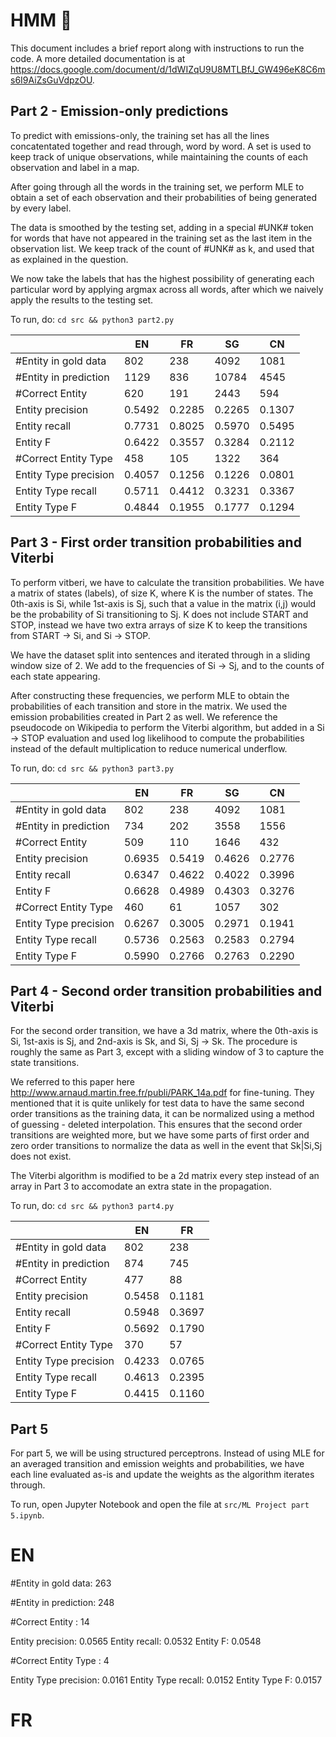# HMM 🤔

This document includes a brief report along with instructions to run the code.
A more detailed documentation is at https://docs.google.com/document/d/1dWIZqU9U8MTLBfJ_GW496eK8C6ms6I9AiZsGuVdpzOU.

## Part 2 - Emission-only predictions
To predict with emissions-only, the training set has all the lines concatentated together and read through, word by word. A set is used to keep track of unique observations, while maintaining the counts of each observation and label in a map.

After going through all the words in the training set, we perform MLE to obtain a set of each observation and their probabilities of being generated by every label.

The data is smoothed by the testing set, adding in a special #UNK# token for words that have not appeared in the training set as the last item in the observation list. We keep track of the count of #UNK# as k, and used that as explained in the question.

We now take the labels that has the highest possibility of generating each particular word by applying argmax across all words, after which we naively apply the results to the testing set.

To run, do:
`cd src && python3 part2.py`

|                       | EN    | FR    | SG     | CN
| --------------------- | --    | --    | --     | --
| #Entity in gold data  | 802   | 238   |4092    |1081
| #Entity in prediction | 1129  | 836   |10784   |4545
| #Correct Entity       | 620   | 191   |2443    |594
| Entity  precision     | 0.5492| 0.2285|0.2265  |0.1307
| Entity  recall        | 0.7731| 0.8025|0.5970  |0.5495
| Entity  F             | 0.6422| 0.3557|0.3284  |0.2112
| #Correct Entity Type  | 458   | 105   |1322    |364
| Entity Type  precision| 0.4057| 0.1256|0.1226  |0.0801
| Entity Type  recall   | 0.5711| 0.4412|0.3231  |0.3367
| Entity Type  F        | 0.4844| 0.1955|0.1777  |0.1294

## Part 3 - First order transition probabilities and Viterbi
To perform vitberi, we have to calculate the transition probabilities.
We have a matrix of states (labels), of size K, where K is the number of states.
The 0th-axis is Si, while 1st-axis is Sj, such that a value in the matrix (i,j) would be the probability of Si transitioning to Sj. K does not include START and STOP, instead we have two extra arrays of size K to keep the transitions from START -> Si, and Si -> STOP.

We have the dataset split into sentences and iterated through in a sliding window size of 2. We add to the frequencies of Si -> Sj, and to the counts of each state appearing.

After constructing these frequencies, we perform MLE to obtain the probabilities of each transition and store in the matrix. We used the emission probabilities created in Part 2 as well. We reference the pseudocode on Wikipedia to perform the Viterbi algorithm, but added in a Si -> STOP evaluation and used log likelihood to compute the probabilities instead of the default multiplication to reduce numerical underflow.

To run, do:
`cd src && python3 part3.py`

|                       | EN    | FR    | SG     | CN
| --------------------- | --    | --    | --     | --
| #Entity in gold data  | 802   | 238   |4092    |1081
| #Entity in prediction | 734   | 202   |3558    |1556
| #Correct Entity       | 509   | 110   |1646    |432
| Entity  precision     | 0.6935| 0.5419|0.4626  |0.2776
| Entity  recall        | 0.6347| 0.4622|0.4022  |0.3996
| Entity  F             | 0.6628| 0.4989|0.4303  |0.3276
| #Correct Entity Type  | 460   | 61    |1057    |302
| Entity Type  precision| 0.6267| 0.3005|0.2971  |0.1941
| Entity Type  recall   | 0.5736| 0.2563|0.2583  |0.2794
| Entity Type  F        | 0.5990| 0.2766|0.2763  |0.2290

## Part 4 - Second order transition probabilities and Viterbi
For the second order transition, we have a 3d matrix, where the 0th-axis is Si, 1st-axis is Sj, and 2nd-axis is Sk, and Si, Sj -> Sk. The procedure is roughly the same as Part 3, except with a sliding window of 3 to capture the state transitions.

We referred to this paper here http://www.arnaud.martin.free.fr/publi/PARK_14a.pdf for fine-tuning. They mentioned that it is quite unlikely for test data to have the same second order transitions as the training data, it can be normalized using a method of guessing - deleted interpolation. This ensures that the second order transitions are weighted more, but we have some parts of first order and zero order transitions to normalize the data as well in the event that Sk|Si,Sj does not exist.

The Viterbi algorithm is modified to be a 2d matrix every step instead of an array in Part 3 to accomodate an extra state in the propagation.

To run, do:
`cd src && python3 part4.py`

|                       | EN    | FR
| --------------------- | --    | --    
| #Entity in gold data  | 802   | 238   
| #Entity in prediction | 874   | 745   
| #Correct Entity       | 477   | 88   
| Entity  precision     | 0.5458| 0.1181
| Entity  recall        | 0.5948| 0.3697
| Entity  F             | 0.5692| 0.1790
| #Correct Entity Type  | 370   | 57
| Entity Type  precision| 0.4233| 0.0765
| Entity Type  recall   | 0.4613| 0.2395
| Entity Type  F        | 0.4415| 0.1160

## Part 5

For part 5, we will be using structured perceptrons. Instead of using MLE for an averaged transition and emission weights and probabilities, we have each line evaluated as-is and update the weights as the algorithm iterates through. 

To run, open Jupyter Notebook and open the file at `src/ML Project part 5.ipynb`.

# EN

#Entity in gold data: 263

#Entity in prediction: 248

#Correct Entity : 14

Entity  precision: 0.0565
Entity  recall: 0.0532
Entity  F: 0.0548

#Correct Entity Type : 4

Entity Type  precision: 0.0161
Entity Type  recall: 0.0152
Entity Type  F: 0.0157


# FR